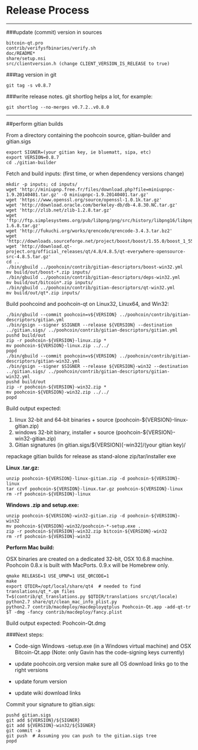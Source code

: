 Release Process
====================

* * *

###update (commit) version in sources


	bitcoin-qt.pro
	contrib/verifysfbinaries/verify.sh
	doc/README*
	share/setup.nsi
	src/clientversion.h (change CLIENT_VERSION_IS_RELEASE to true)

###tag version in git

	git tag -s v0.8.7

###write release notes. git shortlog helps a lot, for example:

	git shortlog --no-merges v0.7.2..v0.8.0

* * *

##perform gitian builds

 From a directory containing the poohcoin source, gitian-builder and gitian.sigs
  
	export SIGNER=(your gitian key, ie bluematt, sipa, etc)
	export VERSION=0.8.7
	cd ./gitian-builder

 Fetch and build inputs: (first time, or when dependency versions change)

	mkdir -p inputs; cd inputs/
	wget 'http://miniupnp.free.fr/files/download.php?file=miniupnpc-1.9.20140401.tar.gz' -O miniupnpc-1.9.20140401.tar.gz'
	wget 'https://www.openssl.org/source/openssl-1.0.1k.tar.gz'
	wget 'http://download.oracle.com/berkeley-db/db-4.8.30.NC.tar.gz'
	wget 'http://zlib.net/zlib-1.2.8.tar.gz'
	wget 'ftp://ftp.simplesystems.org/pub/libpng/png/src/history/libpng16/libpng-1.6.8.tar.gz'
	wget 'http://fukuchi.org/works/qrencode/qrencode-3.4.3.tar.bz2'
	wget 'http://downloads.sourceforge.net/project/boost/boost/1.55.0/boost_1_55_0.tar.bz2'
	wget 'http://download.qt-project.org/official_releases/qt/4.8/4.8.5/qt-everywhere-opensource-src-4.8.5.tar.gz'
	cd ..
	./bin/gbuild ../poohcoin/contrib/gitian-descriptors/boost-win32.yml
	mv build/out/boost-*.zip inputs/
	./bin/gbuild ../poohcoin/contrib/gitian-descriptors/deps-win32.yml
	mv build/out/bitcoin*.zip inputs/
	./bin/gbuild ../poohcoin/contrib/gitian-descriptors/qt-win32.yml
	mv build/out/qt*.zip inputs/

 Build poohcoind and poohcoin-qt on Linux32, Linux64, and Win32:
  
	./bin/gbuild --commit poohcoin=v${VERSION} ../poohcoin/contrib/gitian-descriptors/gitian.yml
	./bin/gsign --signer $SIGNER --release ${VERSION} --destination ../gitian.sigs/ ../poohcoin/contrib/gitian-descriptors/gitian.yml
	pushd build/out
	zip -r poohcoin-${VERSION}-linux.zip *
	mv poohcoin-${VERSION}-linux.zip ../../
	popd
	./bin/gbuild --commit poohcoin=v${VERSION} ../poohcoin/contrib/gitian-descriptors/gitian-win32.yml
	./bin/gsign --signer $SIGNER --release ${VERSION}-win32 --destination ../gitian.sigs/ ../poohcoin/contrib/gitian-descriptors/gitian-win32.yml
	pushd build/out
	zip -r poohcoin-${VERSION}-win32.zip *
	mv poohcoin-${VERSION}-win32.zip ../../
	popd

  Build output expected:

  1. linux 32-bit and 64-bit binaries + source (poohcoin-${VERSION}-linux-gitian.zip)
  2. windows 32-bit binary, installer + source (poohcoin-${VERSION}-win32-gitian.zip)
  3. Gitian signatures (in gitian.sigs/${VERSION}[-win32]/(your gitian key)/

repackage gitian builds for release as stand-alone zip/tar/installer exe

**Linux .tar.gz:**

	unzip poohcoin-${VERSION}-linux-gitian.zip -d poohcoin-${VERSION}-linux
	tar czvf poohcoin-${VERSION}-linux.tar.gz poohcoin-${VERSION}-linux
	rm -rf poohcoin-${VERSION}-linux

**Windows .zip and setup.exe:**

	unzip poohcoin-${VERSION}-win32-gitian.zip -d poohcoin-${VERSION}-win32
	mv poohcoin-${VERSION}-win32/poohcoin-*-setup.exe .
	zip -r poohcoin-${VERSION}-win32.zip bitcoin-${VERSION}-win32
	rm -rf poohcoin-${VERSION}-win32

**Perform Mac build:**

  OSX binaries are created on a dedicated 32-bit, OSX 10.6.8 machine.
  Poohcoin 0.8.x is built with MacPorts.  0.9.x will be Homebrew only.

	qmake RELEASE=1 USE_UPNP=1 USE_QRCODE=1
	make
	export QTDIR=/opt/local/share/qt4  # needed to find translations/qt_*.qm files
	T=$(contrib/qt_translations.py $QTDIR/translations src/qt/locale)
	python2.7 share/qt/clean_mac_info_plist.py
	python2.7 contrib/macdeploy/macdeployqtplus Poohcoin-Qt.app -add-qt-tr $T -dmg -fancy contrib/macdeploy/fancy.plist

 Build output expected: Poohcoin-Qt.dmg

###Next steps:

* Code-sign Windows -setup.exe (in a Windows virtual machine) and
  OSX Bitcoin-Qt.app (Note: only Gavin has the code-signing keys currently)

* update poohcoin.org version
  make sure all OS download links go to the right versions

* update forum version

* update wiki download links

Commit your signature to gitian.sigs:

	pushd gitian.sigs
	git add ${VERSION}/${SIGNER}
	git add ${VERSION}-win32/${SIGNER}
	git commit -a
	git push  # Assuming you can push to the gitian.sigs tree
	popd

